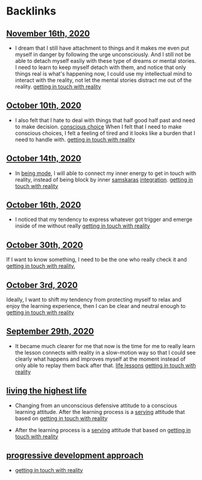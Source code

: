 
# Backlinks
## [November 16th, 2020](<November 16th, 2020.md>)
- I dream that I still have attachment to things and it makes me even put myself in danger by following the urge unconsciously. And I still not be able to detach myself easliy with these type of dreams or mental stories. I need to learn to keep myself detach with them, and notice that only things real is what's happening now, I could use my intellectual mind to interact with the reality, not let the mental stories distract me out of the reality. [getting in touch with reality](<getting in touch with reality.md>)

## [October 10th, 2020](<October 10th, 2020.md>)
- I also felt that I hate to deal with things that half good half past and need to make decision. [conscious choice](<conscious choice.md>) When I felt that I need to make conscious choices, I felt a feeling of tired and it looks like a burden that I need to handle with. [getting in touch with reality](<getting in touch with reality.md>)

## [October 14th, 2020](<October 14th, 2020.md>)
- In [being mode](<being mode.md>), I will able to connect my inner energy to get in touch with reality, instead of being block by inner [samskaras](<samskaras.md>) [integration](<integration.md>). [getting in touch with reality](<getting in touch with reality.md>)

## [October 16th, 2020](<October 16th, 2020.md>)
- I noticed that my tendency to express whatever got trigger and emerge inside of me without really [getting in touch with reality](<getting in touch with reality.md>)

## [October 30th, 2020](<October 30th, 2020.md>)
If I want to know something, I need to be the one who really check it and [getting in touch with reality](<getting in touch with reality.md>),

## [October 3rd, 2020](<October 3rd, 2020.md>)
Ideally, I want to shift my tendency from protecting myself to relax and enjoy the learning experience, then I can be clear and neutral enough to [getting in touch with reality](<getting in touch with reality.md>)

## [September 29th, 2020](<September 29th, 2020.md>)
- It became much clearer for me that now is the time for me to really learn the lesson connects with reality in a slow-motion way so that I could see clearly what happens and improves myself at the moment instead of only able to replay them back after that. [life lessons](<life lessons.md>) [getting in touch with reality](<getting in touch with reality.md>)

## [living the highest life](<living the highest life.md>)
- Changing from an unconscious defensive attitude to a conscious learning attitude. After the learning process is a [serving](<serving.md>) attitude that based on [getting in touch with reality](<getting in touch with reality.md>)

- After the learning process is a [serving](<serving.md>) attitude that based on [getting in touch with reality](<getting in touch with reality.md>)

## [progressive development approach](<progressive development approach.md>)
- [getting in touch with reality](<getting in touch with reality.md>)


